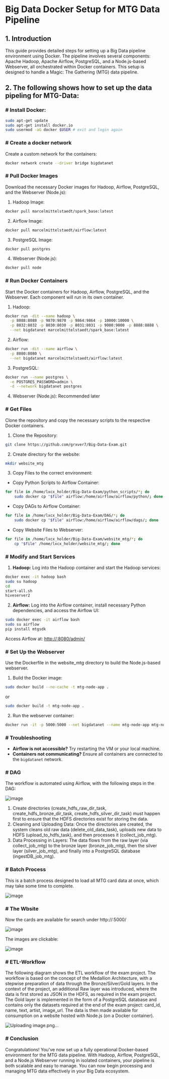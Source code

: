 # Big Data Docker Setup for MTG Data Pipeline

## 1. Introduction
This guide provides detailed steps for setting up a Big Data pipeline environment using Docker. The pipeline involves several components: Apache Hadoop, Apache Airflow, PostgreSQL, and a Node.js-based Webserver, all orchestrated within Docker containers. This setup is designed to handle a Magic: The Gathering (MTG) data pipeline.

## 2. The following shows how to set up the data pipeling for MTG-Data:

### # Install Docker:
```bash
sudo apt-get update
sudo apt-get install docker.io
sudo usermod -aG docker $USER # exit and login again
```

### # Create a docker network
Create a custom network for the containers:
```bash
docker network create --driver bridge bigdatanet
```

### # Pull Docker Images
Download the necessary Docker images for Hadoop, Airflow, PostgreSQL, and the Webserver (Node.js):

1. Hadoop Image:
```bash
docker pull marcelmittelstaedt/spark_base:latest
```

2. Airflow Image:
```bash
docker pull marcelmittelstaedt/airflow:latest
```

3. PostgreSQL Image:
```bash
docker pull postgres
```

4. Webserver (Node.js):
```bash
docker pull node
```

### # Run Docker Containers
Start the Docker containers for Hadoop, Airflow, PostgreSQL, and the Webserver. Each component will run in its own container.

1. Hadoop:
```bash
docker run -dit --name hadoop \
  -p 8088:8088 -p 9870:9870 -p 9864:9864 -p 10000:10000 \
  -p 8032:8032 -p 8030:8030 -p 8031:8031 -p 9000:9000 -p 8888:8888 \
  --net bigdatanet marcelmittelstaedt/spark_base:latest
```

2. Airflow:
```bash
docker run -dit --name airflow \
  -p 8080:8080 \
  --net bigdatanet marcelmittelstaedt/airflow:latest
```

3. PostgreSQL:
```bash
docker run --name postgres \
  -e POSTGRES_PASSWORD=admin \
  -d --network bigdatanet postgres
```

4. Webserver (Node.js): Recommended later

### # Get Files
Clone the repository and copy the necessary scripts to the respective Docker containers.

1. Clone the Repository:
```bash
git clone https://github.com/grxver7/Big-Data-Exam.git
```

2. Create directory for the website:
```bash
mkdir website_mtg
```

3. Copy Files to the correct environment:

- Copy Python Scripts to Airflow Container:
```bash
for file in /home/lxcx_holder/Big-Data-Exam/python_scripts/*; do
    sudo docker cp "$file" airflow:/home/airflow/airflow/python/; done
```

- Copy DAGs to Airflow Container:
```bash
for file in /home/lxcx_holder/Big-Data-Exam/DAG/*; do
    sudo docker cp "$file" airflow:/home/airflow/airflow/dags/; done
```

- Copy Website Files to Webserver:
```bash
for file in /home/lxcx_holder/Big-Data-Exam/website_mtg/*; do
    cp "$file" /home/lxcx_holder/website_mtg/; done
```

### # Modify and Start Services

1. **Hadoop:**
   Log into the Hadoop container and start the Hadoop services:
```bash
docker exec -it hadoop bash
sudo su hadoop
cd
start-all.sh
hiveserver2
```

2. **Airflow:**
   Log into the Airflow container, install necessary Python dependencies, and access the Airflow UI:
```bash
sudo docker exec -it airflow bash
sudo su airflow
pip install mtgsdk
```
   Access Airflow at: [http://<external-ip-of-vm>:8080/admin/](http://<external-ip-of-vm>:8080/admin/)

### # Set Up the Webserver
Use the Dockerfile in the website_mtg directory to build the Node.js-based webserver.

1. Build the Docker image:
```bash
sudo docker build --no-cache -t mtg-node-app .
```
   or
```bash
sudo docker build -t mtg-node-app .
```

2. Run the webserver container:
```bash
docker run -it -p 5000:5000 --net bigdatanet --name mtg-node-app mtg-node-app
```

### # Troubleshooting
- **Airflow is not accessible?** Try restarting the VM or your local machine.
- **Containers not communicating?** Ensure all containers are connected to the `bigdatanet` network.

### # DAG
The workflow is automated using Airflow, with the following steps in the DAG:

![image](https://github.com/user-attachments/assets/87203bda-a907-4ee9-9f10-6422efcfe56b)

1. Create directories (create_hdfs_raw_dir_task, create_hdfs_bronze_dir_task, create_hdfs_silver_dir_task) must happen first to ensure that the HDFS directories exist for storing the data.
2. Cleaning and Uploading Data: Once the directories are created, the system cleans old raw data (delete_old_data_task), uploads new data to HDFS (upload_to_hdfs_task), and then processes it (collect_job_mtg).
3. Data Processing in Layers: The data flows from the raw layer (via collect_job_mtg) to the bronze layer (bronze_job_mtg), then the silver layer (silver_job_mtg), and finally into a PostgreSQL database (ingestDB_job_mtg).

### # Batch Process
This is a batch process designed to load all MTG card data at once, which may take some time to complete.

![image](https://github.com/user-attachments/assets/2dff15ba-c841-4ef7-829d-c20ac34518f0)

### # The Wbsite
Now the cards are available for search under http://<external-ip-of-vm>:5000/

![image](https://github.com/user-attachments/assets/0e3892b8-da1e-4932-9120-8f3461bdb8d3)

The images are clickable:

![image](https://github.com/user-attachments/assets/19f36be5-0723-4c04-91d5-18bca935e85a)

### # ETL-Workflow
The following diagram shows the ETL workflow of the exam project. The workflow is based on the concept of the Medallion Architecture, with a stepwise preparation of data through the Bronze/Silver/Gold layers. In the context of the project, an additional Raw layer was introduced, where the data is first stored as JSON in the HDFS, as required in the exam project. The Gold layer is implemented in the form of a PostgreSQL database and contains only the datasets required at the end of the exam project: card_id, name, text, artist, image_url. The data is then made available for consumption on a website hosted with Node.js (on a Docker container).

![Uploading image.png…]()

### # Conclusion
Congratulations! You've now set up a fully operational Docker-based environment for the MTG data pipeline. With Hadoop, Airflow, PostgreSQL, and a Node.js Webserver running in isolated containers, your pipeline is both scalable and easy to manage. You can now begin processing and managing MTG data effectively in your Big Data ecosystem.
